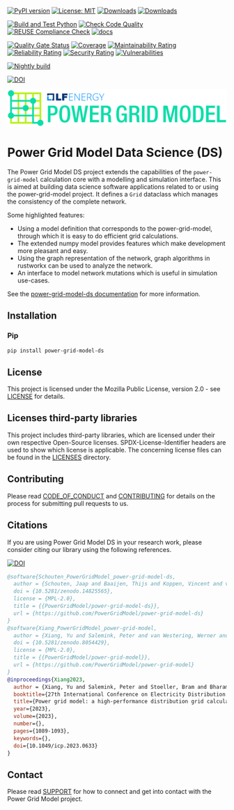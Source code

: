 <!--
SPDX-FileCopyrightText: Contributors to the Power Grid Model project <powergridmodel@lfenergy.org>

SPDX-License-Identifier: MPL-2.0
-->

[![PyPI version](https://badge.fury.io/py/power-grid-model-ds.svg?no-cache)](https://badge.fury.io/py/power-grid-model-ds)
[![License: MIT](https://img.shields.io/badge/License-MPL2.0-informational.svg)](https://github.com/PowerGridModel/power-grid-model-ds/blob/main/LICENSE)
[![Downloads](https://static.pepy.tech/badge/power-grid-model-ds)](https://pepy.tech/project/power-grid-model-ds)
[![Downloads](https://static.pepy.tech/badge/power-grid-model-ds/month)](https://pepy.tech/project/power-grid-model-ds)

[![Build and Test Python](https://github.com/PowerGridModel/power-grid-model-ds/actions/workflows/build-test-and-sonar.yml/badge.svg)](https://github.com/PowerGridModel/power-grid-model-ds/actions/workflows/build-test-and-sonar.yml)
[![Check Code Quality](https://github.com/PowerGridModel/power-grid-model-ds/actions/workflows/check-code-quality.yml/badge.svg)](https://github.com/PowerGridModel/power-grid-model-ds/actions/workflows/check-code-quality.yml)
[![REUSE Compliance Check](https://github.com/PowerGridModel/power-grid-model-ds/actions/workflows/reuse-compliance.yml/badge.svg)](https://github.com/PowerGridModel/power-grid-model-ds/actions/workflows/reuse-compliance.yml)
[![docs](https://readthedocs.org/projects/power-grid-model-ds/badge/)](https://power-grid-model-ds.readthedocs.io/en/stable/)

[![Quality Gate Status](https://sonarcloud.io/api/project_badges/measure?project=PowerGridModel_power-grid-model-ds&metric=alert_status)](https://sonarcloud.io/summary/new_code?id=PowerGridModel_power-grid-model-ds)
[![Coverage](https://sonarcloud.io/api/project_badges/measure?project=PowerGridModel_power-grid-model-ds&metric=coverage)](https://sonarcloud.io/summary/new_code?id=PowerGridModel_power-grid-model-ds)
[![Maintainability Rating](https://sonarcloud.io/api/project_badges/measure?project=PowerGridModel_power-grid-model-ds&metric=sqale_rating)](https://sonarcloud.io/summary/new_code?id=PowerGridModel_power-grid-model-ds)
[![Reliability Rating](https://sonarcloud.io/api/project_badges/measure?project=PowerGridModel_power-grid-model-ds&metric=reliability_rating)](https://sonarcloud.io/summary/new_code?id=PowerGridModel_power-grid-model-ds)
[![Security Rating](https://sonarcloud.io/api/project_badges/measure?project=PowerGridModel_power-grid-model-ds&metric=security_rating)](https://sonarcloud.io/summary/new_code?id=PowerGridModel_power-grid-model-ds)
[![Vulnerabilities](https://sonarcloud.io/api/project_badges/measure?project=PowerGridModel_power-grid-model-ds&metric=vulnerabilities)](https://sonarcloud.io/summary/new_code?id=PowerGridModel_power-grid-model-ds)

[![Nightly build](https://github.com/PowerGridModel/power-grid-model-ds/actions/workflows/nightly.yml/badge.svg)](https://github.com/PowerGridModel/power-grid-model-ds/actions/workflows/nightly.yml)

[![DOI](https://zenodo.org/badge/DOI/10.5281/zenodo.14825565.svg)](https://zenodo.org/record/14825565)

[![](https://github.com/PowerGridModel/.github/blob/main/artwork/svg/color.svg)](#)

# Power Grid Model Data Science (DS)

The Power Grid Model DS project extends the capabilities of the `power-grid-model` calculation core with a modelling and simulation interface. This is aimed at building data science software applications related to or using the power-grid-model project. It defines a `Grid` dataclass which manages the consistency of the complete network.

Some highlighted features:

- Using a model definition that corresponds to the power-grid-model, through
  which it is easy to do efficient grid calculations.
- The extended numpy model provides features which make development more
  pleasant and easy.
- Using the graph representation of the network, graph algorithms in rustworkx
  can be used to analyze the network.
- An interface to model network mutations which is useful in
  simulation use-cases.

See the [power-grid-model-ds documentation](https://power-grid-model-ds.readthedocs.io/en/stable/) for more information.

## Installation

### Pip

```
pip install power-grid-model-ds
```

## License

This project is licensed under the Mozilla Public License, version 2.0 - see [LICENSE](https://github.com/PowerGridModel/power-grid-model-ds/blob/main/LICENSE) for details.

## Licenses third-party libraries

This project includes third-party libraries, 
which are licensed under their own respective Open-Source licenses.
SPDX-License-Identifier headers are used to show which license is applicable. 
The concerning license files can be found in the [LICENSES](https://github.com/PowerGridModel/power-grid-model-ds/tree/main/LICENSES) directory.

## Contributing

Please read [CODE_OF_CONDUCT](https://github.com/PowerGridModel/.github/blob/main/CODE_OF_CONDUCT.md) and [CONTRIBUTING](https://github.com/PowerGridModel/.github/blob/main/CONTRIBUTING.md) for details on the process 
for submitting pull requests to us.

## Citations

If you are using Power Grid Model DS in your research work, please consider citing our library using the following references.

[![DOI](https://zenodo.org/badge/DOI/10.5281/zenodo.14825565.svg)](https://zenodo.org/record/14825565)

```bibtex
@software{Schouten_PowerGridModel_power-grid-model-ds,
  author = {Schouten, Jaap and Baaijen, Thijs and Koppen, Vincent and van der Voort, Sven and {Contributors to the LF Energy project Power Grid Model}},
  doi = {10.5281/zenodo.14825565},
  license = {MPL-2.0},
  title = {{PowerGridModel/power-grid-model-ds}},
  url = {https://github.com/PowerGridModel/power-grid-model-ds}
}
@software{Xiang_PowerGridModel_power-grid-model,
  author = {Xiang, Yu and Salemink, Peter and van Westering, Werner and Bharambe, Nitish and Govers, Martinus G.H. and van den Bogaard, Jonas and Stoeller, Bram and Wang, Zhen and Guo, Jerry Jinfeng and Figueroa Manrique, Santiago and Jagutis, Laurynas and Wang, Chenguang and van Raalte, Marc and {Contributors to the LF Energy project Power Grid Model}},
  doi = {10.5281/zenodo.8054429},
  license = {MPL-2.0},
  title = {{PowerGridModel/power-grid-model}},
  url = {https://github.com/PowerGridModel/power-grid-model}
}
@inproceedings{Xiang2023,
  author = {Xiang, Yu and Salemink, Peter and Stoeller, Bram and Bharambe, Nitish and van Westering, Werner},
  booktitle={27th International Conference on Electricity Distribution (CIRED 2023)},
  title={Power grid model: a high-performance distribution grid calculation library},
  year={2023},
  volume={2023},
  number={},
  pages={1089-1093},
  keywords={},
  doi={10.1049/icp.2023.0633}
}
```

## Contact

Please read [SUPPORT](https://github.com/PowerGridModel/.github/blob/main/SUPPORT.md) for how to connect and get into contact with the Power Grid Model project.
